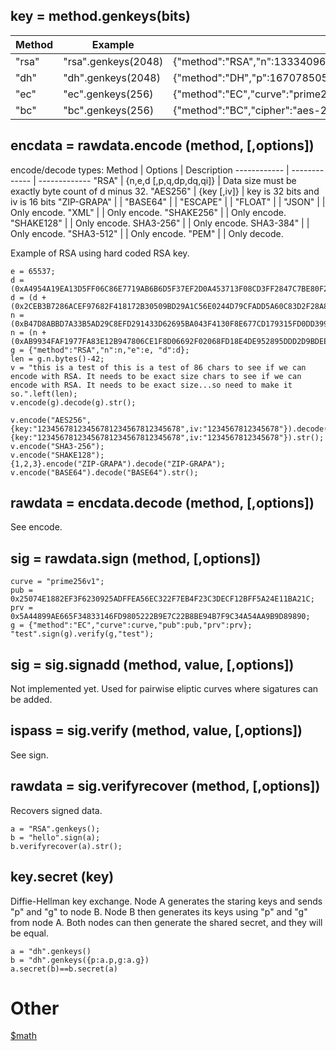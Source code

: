 ## key = method.genkeys(bits)

Method | Example | Result
------------ | ------------- | -------------
"rsa" | "rsa".genkeys(2048)| {"method":"RSA","n":133340969878490876761315268119495128494223592724998328527037443092680058163238200550226099759810589020622773180707498143917954376840030816382652791849882910685566880060504667253115225255092587725908463639052005806166349797227866973060510752508533977442800215647215704344710830305717250386898264812566696319357,"e":65537,"d":21462897161118150952211952994378047675138695388193041604463402157326120108701951227616996908101406893488405546230120358273807173372072036895503369107899577024301153717464245508429552994282320868505600503184606269169145300796609156095355884623057408882085310653464552867426166711714262346885341708845892087245,"p":13018924438699683584351960540369401752216593462087352663934874988571387642612039737870891924873164443636284470531329392240434226360455419391927666947798619,"q":10242088008601179955032546512112320803965163751179416704553769484689836112666734931701358640253590592335899278834853169695399444476865991657075568700106503,"dmp1":1548873977273012693702675379301161564643373654941408497805822974592842355454873946567272599268139572562554129983563105898937480551939681477621191375741731,"dmq1":5424929445085566317943219663319269909639481961253812229201443461281997665120471942324934960085492015682073815801673223974798982500350171176466182710328471,"iqmp":10773193752676840425045540382104355834555937318335526551444565657080681982821255440896494264459939256156471093125837581716788587780960159457805940209113560}
"dh" | "dh".genkeys(2048)| {"method":"DH","p":167078505354342589623427531492070898897587317696780796495676967395654292799803550840398173836912469408479735924893415233091677021366974572094690601960343065472632718027733503897827167893707501104206432738261416896424762983822126266525382323422153324376521434066353958039942900708734698139361179368319160431579,"g":2,"pub":14955576220841616887417379990591146892005211708711628337065388059470382074287246234855039345355319994984538334678860682678775812791815222790987279094705284827152039498898778569530087184692169346653614591096732468758433738942280543650288875155511119797833901004686162214179337541808548760952697675904359431835,"prv":80473203669684850361358238923455160620969904261951719764579723274723983598603094098470687597414850420649402185596369251972214494397863209489964591507277182287056638504511782608178939474196777068400324267938853688096295413165184178155627262041570190419735976104264552360432339859596697998475206199750365187654}
"ec" | "ec".genkeys(256)| {"method":"EC","curve":"prime256v1","pub":328583515414440344309737813659797994379375465829367947313294493668935200753665,"prv":79112223757318388912284493496056150146052605496312695677413829416913194654396}
"bc" | "bc".genkeys(256)| {"method":"BC","cipher":"aes-256-cbc","key":0x100000000000020000000000000000000000000000000020000000000000000,"iv":0x5C003F003F005C0043003A005C007800}

## encdata = rawdata.encode (method, [,options])

encode/decode types:
Method | Options | Description
------------ | ------------- | -------------
"RSA" | {n,e,d [,p,q,dp,dq,qi]} | Data size must be exactly byte count of d  minus 32.
"AES256" | {key [,iv]} | key is 32 bits and iv is 16 bits
"ZIP-GRAPA" | |
"BASE64" | |
"ESCAPE" | |
"FLOAT" | |
"JSON" | | Only encode.
"XML" | | Only encode.
"SHAKE256" | | Only encode.
"SHAKE128" | | Only encode.
SHA3-256" | | Only encode.
SHA3-384" | | Only encode.
"SHA3-512" | | Only encode.
"PEM" | | Only decode.

Example of RSA using hard coded RSA key.

```
e = 65537;
d = (0xA4954A19EA13D5FF06C86E7719AB6B6D5F37EF2D0A453713F08CD3FF2847C7BE80F2A3D0159C2EA862997DEE93DC08CD18CDFBD96DCC077B978904D05B2FCA5988A63).uraw();
d = (d + (0x2CEB3B7286ACEF97682F418172B30509BD29A1C56E0244D79CFADD5A60C83D2F28A8B72643CB82AABA08871E094B36E6613B108166768B33F5C4860BD21).uraw()).uint();
n = (0xB47D8ABBD7A33B5AD29C8EFD291433D62695BA043F4130F8E677CD179315FD0DD39989539EC710EB3BCBCACBDED2230DE8575FAEE3ED2835B256ADB1AAEF2F34C430E).uraw();
n = (n + (0xAB9934FAF1977FA83E12B947806CE1F8D06692F02068FD18E4DE952895DDD2D9BDEE923E94257E84B63D21C92EC1F74B8AF4AF9A33608C7E8247F1C820F).uraw()).uint();
g = {"method":"RSA","n":n,"e":e, "d":d};
len = g.n.bytes()-42;
v = "this is a test of this is a test of 86 chars to see if we can encode with RSA. It needs to be exact size chars to see if we can encode with RSA. It needs to be exact size...so need to make it so.".left(len);
v.encode(g).decode(g).str();
```

```
v.encode("AES256",{key:"12345678123456781234567812345678",iv:"1234567812345678"}).decode("AES256",{key:"12345678123456781234567812345678",iv:"1234567812345678"}).str();
v.encode("SHA3-256");
v.encode("SHAKE128");
{1,2,3}.encode("ZIP-GRAPA").decode("ZIP-GRAPA");
v.encode("BASE64").decode("BASE64").str();
```

## rawdata = encdata.decode (method, [,options])
See encode.

## sig = rawdata.sign (method, [,options])

```
curve = "prime256v1";
pub = 0x25074E1882EF3F6230925ADFFEA56EC322F7EB4F23C3DECF12BFF5A24E11BA21C;
prv = 0x5A44899AE665F34833146FD9805222B9E7C22B8BE94B7F9C34A54AA9B9D89890;
g = {"method":"EC","curve":curve,"pub":pub,"prv":prv};
"test".sign(g).verify(g,"test");
```

## sig = sig.signadd (method, value, [,options])
Not implemented yet. Used for pairwise eliptic curves where sigatures can be added.

## ispass = sig.verify (method, value, [,options])
See sign.

## rawdata = sig.verifyrecover (method, [,options])
Recovers signed data.

```
a = "RSA".genkeys();
b = "hello".sign(a);
b.verifyrecover(a).str();
```

## key.secret (key)
Diffie-Hellman key exchange. Node A generates the staring keys and sends "p" and "g" to node B. Node B then generates its keys using "p" and "g" from node A. Both nodes can then generate the shared secret, and they will be equal.  

```
a = "dh".genkeys()
b = "dh".genkeys({p:a.p,g:a.g})
a.secret(b)==b.secret(a)
```

# Other

[$math](../sys/math.md)

